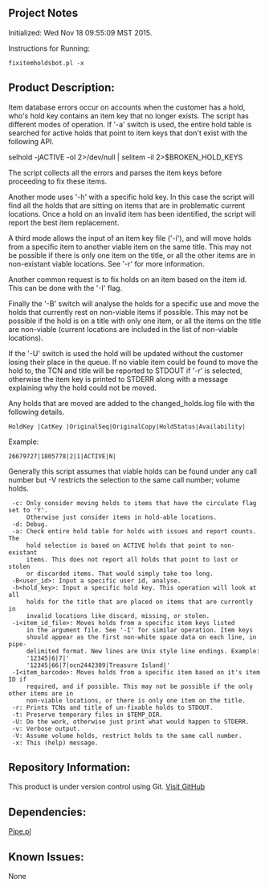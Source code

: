 Project Notes
-------------
Initialized: Wed Nov 18 09:55:09 MST 2015.

Instructions for Running:
```
fixitemholdsbot.pl -x
```

Product Description:
--------------------
Item database errors occur on accounts when the customer has a hold, who's 
hold key contains an item key that no longer exists. The script has
different modes of operation. If '-a' switch is used, the entire hold table
is searched for active holds that point to item keys that don't exist with
the following API.

 selhold -jACTIVE -oI 2>/dev/null | selitem -iI  2>$BROKEN_HOLD_KEYS 
 
The script collects all the errors and parses the item keys before proceeding
to fix these items.

Another mode uses '-h' with a specific hold key. In this case the script
will find all the holds that are sitting on items that are in problematic 
current locations. Once a hold on an invalid item has been identified, the
script will report the best item replacement. 

A third mode allows the input of an item key file ('-i'), and will move holds from
a specific item to another viable item on the same title. This may not be possible
if there is only one item on the title, or all the other items are in non-existant
viable locations. See '-r' for more information.

Another common request is to fix holds on an item based on the item id. This
can be done with the '-I' flag.

Finally the '-B' switch will analyse the holds for a specific use and move the
holds that currently rest on non-viable items if possible. This may not be 
possible if the hold is on a title with only one item, or all the items on 
the title are non-viable (current locations are included in the list of 
non-viable locations).

If the '-U' switch is used the hold will be updated without the customer
losing their place in the queue. If no viable item could be found to move 
the hold to, the TCN and title will be reported to STDOUT if '-r' is selected, 
otherwise the item key is printed to STDERR along with a message explaining 
why the hold could not be moved.

Any holds that are moved are added to the changed_holds.log file with the following details.
```
HoldKey |CatKey |OriginalSeq|OriginalCopy|HoldStatus|Availability|
```
Example:
```
26679727|1805778|2|1|ACTIVE|N|
```
Generally this script assumes that viable holds can be found under any call
number but -V restricts the selection to the same call number; volume holds.

```
 -c: Only consider moving holds to items that have the circulate flag set to 'Y'.
     Otherwise just consider items in hold-able locations. 
 -d: Debug.
 -a: Check entire hold table for holds with issues and report counts. The 
     hold selection is based on ACTIVE holds that point to non-existant 
     items. This does not report all holds that point to lost or stolen
     or discarded items. That would simply take too long.
 -B<user_id>: Input a specific user id, analyse.
 -h<hold_key>: Input a specific hold key. This operation will look at all
     holds for the title that are placed on items that are currently in 
     invalid locations like discard, missing, or stolen.
 -i<item_id_file>: Moves holds from a specific item keys listed
     in the argument file. See '-I' for similar operation. Item keys
     should appear as the first non-white space data on each line, in pipe-
     delimited format. New lines are Unix style line endings. Example: 
     '12345|6|7|'
     '12345|66|7|ocn2442309|Treasure Island|'
 -I<item_barcode>: Moves holds from a specific item based on it's item ID if
     required, and if possible. This may not be possible if the only other items are in
     non-viable locations, or there is only one item on the title.
 -r: Prints TCNs and title of un-fixable holds to STDOUT.
 -t: Preserve temporary files in $TEMP_DIR.
 -U: Do the work, otherwise just print what would happen to STDERR.
 -v: Verbose output.
 -V: Assume volume holds, restrict holds to the same call number.
 -x: This (help) message.
```
 
Repository Information:
-----------------------
This product is under version control using Git.
[Visit GitHub](https://github.com/Edmonton-Public-Library)

Dependencies:
-------------
[Pipe.pl](https://github.com/anisbet/pipe)

Known Issues:
-------------
None

